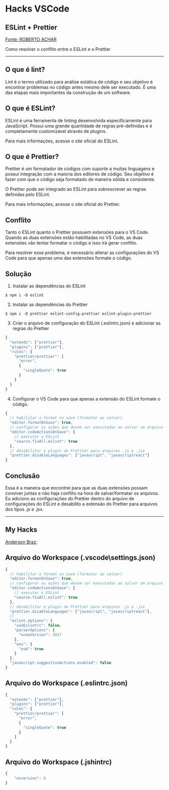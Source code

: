 # Hacks VSCode

## ESLint + Prettier 

[Fonte: ROBERTO ACHAR](https://robertoachar.dev/blog/eslint-prettier)

Como resolver o conflito entre o ESLint e o Prettier

---

## O que é lint?

Lint é o termo utilizado para análise estática de código e seu objetivo é encontrar problemas no código antes mesmo dele ser executado. É uma das etapas mais importantes da construção de um software.

## O que é ESLint?

ESLint é uma ferramenta de linting desenvolvida especificamente para JavaScript. Possui uma grande quantidade de regras pré-definidas e é completamente customizável através de plugins.

Para mais informações, acesse o site oficial do ESLint.

## O que é Prettier?

Prettier é um formatador de códigos com suporte a muitas linguagens e possui integração com a maioria dos editores de código. Seu objetivo é fazer com que o código seja formatado de maneira sólida e consistente.

O Prettier pode ser integrado ao ESLint para sobrescrever as regras definidas pelo ESLint.

Para mais informações, acesse o site oficial do Prettier.

## Conflito

Tanto o ESLint quanto o Prettier possuem extensões para o VS Code. Quando as duas extensões estão habilitadas no VS Code, as duas extensões vão tentar formatar o código e isso irá gerar conflito.

Para resolver esse problema, é necessário alterar as configurações do VS Code para que apenas uma das extensões formate o código.

## Solução

01. Instalar as dependências do ESLint

```shell
$ npm i -D eslint
```

02. Instalar as dependências do Prettier

```shell
$ npm i -D prettier eslint-config-prettier eslint-plugin-prettier
```

03. Criar o arquivo de configuração do ESLint (.eslintrc.json) e adicionar as regras do Prettier

```javascript
{
  "extends": ["prettier"],
  "plugins": ["prettier"],
  "rules": {
    "prettier/prettier": [
      "error",
      {
        "singleQuote": true
      }
    ]
  }
}
````

04. Configurar o VS Code para que apenas a extensão do ESLint formate o código.

```javascript
{
  // habilitar o format on save (formatar ao salvar)
  "editor.formatOnSave": true,
  // configurar as ações que devem ser executadas ao salvar um arquivo
  "editor.codeActionsOnSave": {
    // executar o ESLint
    "source.fixAll.eslint": true
  },
  // desabilitar o plugin do Prettier para arquivos .js e .jsx
  "prettier.disableLanguages": ["javascript", "javascriptreact"]
}
```

## Conclusão

Essa é a maneira que encontrei para que as duas extensões possam conviver juntas e não haja conflito na hora de salvar/formatar os arquivos. Eu adiciono as configurações do Prettier dentro do arquivo de configurações do ESLint e desabilito a extensão do Prettier para arquivos dos tipos .js e .jsx.

---

## My Hacks

[Anderson Braz](https://www.andersonbraz.com);

## Arquivo do Workspace (.vscode\settings.json)

```javascript
{
  // habilitar o format on save (formatar ao salvar)
  "editor.formatOnSave": true,
  // configurar as ações que devem ser executadas ao salvar um arquivo
  "editor.codeActionsOnSave": {
    // executar o ESLint
    "source.fixAll.eslint": true
  },
  // desabilitar o plugin do Prettier para arquivos .js e .jsx
  "prettier.disableLanguages": ["javascript", "javascriptreact"],
  //
  "eslint.options": {
    "useEslintrc": false,
    "parserOptions": {
      "ecmaVersion": 2017
    },
    "env": {
      "es6": true
    }
  },
  "javascript.suggestionActions.enabled": false
}
```

## Arquivo do Workspace (.eslintrc.json)

```javascript
{
  "extends": ["prettier"],
  "plugins": ["prettier"],
  "rules": {
    "prettier/prettier": [
      "error",
      {
        "singleQuote": true
      }
    ]
  }
}
```

## Arquivo do Workspace (.jshintrc)

```javascript
{
    "esversion": 6
}
```
